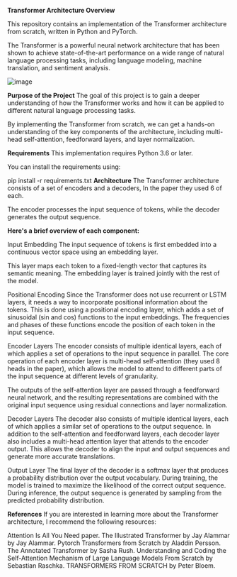 **Transformer Architecture Overview**


This repository contains an implementation of the Transformer architecture from scratch, written in Python and PyTorch.

The Transformer is a powerful neural network architecture that has been shown to achieve state-of-the-art performance on a wide range of natural language processing tasks, including language modeling, machine translation, and sentiment analysis.

![image](https://github.com/user-attachments/assets/d992b2e5-1091-41ec-af39-f1b1b68c95db)


**Purpose of the Project**
The goal of this project is to gain a deeper understanding of how the Transformer works and how it can be applied to different natural language processing tasks.

By implementing the Transformer from scratch, we can get a hands-on understanding of the key components of the architecture, including multi-head self-attention, feedforward layers, and layer normalization.

**Requirements**
This implementation requires Python 3.6 or later.

You can install the requirements using:

pip install -r requirements.txt
**Architecture**
The Transformer architecture consists of a set of encoders and a decoders, In the paper they used 6 of each.

The encoder processes the input sequence of tokens, while the decoder generates the output sequence.

**Here's a brief overview of each component:**

Input Embedding
The input sequence of tokens is first embedded into a continuous vector space using an embedding layer.

This layer maps each token to a fixed-length vector that captures its semantic meaning. The embedding layer is trained jointly with the rest of the model.

Positional Encoding
Since the Transformer does not use recurrent or LSTM layers, it needs a way to incorporate positional information about the tokens. This is done using a positional encoding layer, which adds a set of sinusoidal (sin and cos) functions to the input embeddings. The frequencies and phases of these functions encode the position of each token in the input sequence.

Encoder Layers
The encoder consists of multiple identical layers, each of which applies a set of operations to the input sequence in parallel. The core operation of each encoder layer is multi-head self-attention (they used 8 heads in the paper), which allows the model to attend to different parts of the input sequence at different levels of granularity.

The outputs of the self-attention layer are passed through a feedforward neural network, and the resulting representations are combined with the original input sequence using residual connections and layer normalization.

Decoder Layers
The decoder also consists of multiple identical layers, each of which applies a similar set of operations to the output sequence. In addition to the self-attention and feedforward layers, each decoder layer also includes a multi-head attention layer that attends to the encoder output. This allows the decoder to align the input and output sequences and generate more accurate translations.

Output Layer
The final layer of the decoder is a softmax layer that produces a probability distribution over the output vocabulary. During training, the model is trained to maximize the likelihood of the correct output sequence. During inference, the output sequence is generated by sampling from the predicted probability distribution.

**References**
If you are interested in learning more about the Transformer architecture, I recommend the following resources:

Attention Is All You Need paper.
The Illustrated Transformer by Jay Alammar by Jay Alammar.
Pytorch Transformers from Scratch by Aladdin Persson.
The Annotated Transformer by Sasha Rush.
Understanding and Coding the Self-Attention Mechanism of Large Language Models From Scratch by Sebastian Raschka.
TRANSFORMERS FROM SCRATCH by Peter Bloem.
